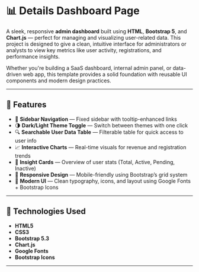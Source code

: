 # 📊 Details Dashboard Page

A sleek, responsive **admin dashboard** built using **HTML**, **Bootstrap 5**, and **Chart.js** — perfect for managing and visualizing user-related data. This project is designed to give a clean, intuitive interface for administrators or analysts to view key metrics like user activity, registrations, and performance insights.

Whether you're building a SaaS dashboard, internal admin panel, or data-driven web app, this template provides a solid foundation with reusable UI components and modern design practices.

---

## 🚀 Features

- 🧭 **Sidebar Navigation** — Fixed sidebar with tooltip-enhanced links  
- 🌗 **Dark/Light Theme Toggle** — Switch between themes with one click  
- 🔍 **Searchable User Data Table** — Filterable table for quick access to user info  
- 📈 **Interactive Charts** — Real-time visuals for revenue and registration trends  
- 🧮 **Insight Cards** — Overview of user stats (Total, Active, Pending, Inactive)  
- 📱 **Responsive Design** — Mobile-friendly using Bootstrap’s grid system  
- 🎨 **Modern UI** — Clean typography, icons, and layout using Google Fonts + Bootstrap Icons

---

## 🧰 Technologies Used

- **HTML5**
- **CSS3**
- **Bootstrap 5.3**
- **Chart.js**
- **Google Fonts**
- **Bootstrap Icons**

---
